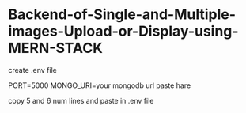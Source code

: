 # Backend-of-Single-and-Multiple-images-Upload-or-Display-using-MERN-STACK

create .env file 

PORT=5000
MONGO_URI=your mongodb url paste hare

copy 5 and 6 num lines and paste in .env file
